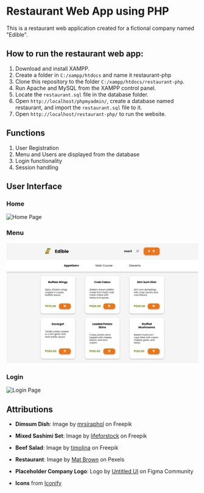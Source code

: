 # Restaurant Web App using PHP

This is a restaurant web application created for a fictional company named "Edible". 

## How to run the restaurant web app:

1. Download and install XAMPP.
2. Create a folder in `C:/xampp/htdocs` and name it restaurant-php
3. Clone this repository to the folder `C:/xampp/htdocs/restaurant-php`.
4. Run Apache and MySQL from the XAMPP control panel.
5. Locate the `restaurant.sql` file in the database folder.
6. Open `http://localhost/phpmyadmin/`, create a database named restaurant, and import the `restaurant.sql` file to it.
7. Open `http://localhost/restaurant-php/` to run the website.

## Functions

1. User Registration
2. Menu and Users are displayed from the database
3. Login functionality
4. Session handling

## User Interface

### Home
![Home Page](images/readme/home-page.png)

### Menu
![Menu Page](images/readme/menu-page.png)

### Login
![Login Page](images/readme/login-page.png)

## Attributions

- **Dimsum Dish**: Image by [mrsiraphol](https://www.freepik.com/free-photo/dim-sum_1123462.htm#query=food%20transparent&position=25&from_view=keyword&track=ais_user&uuid=b0d9d9ee-f0d8-4305-be2e-3d1101b4d92b) on Freepik

- **Mixed Sashimi Set**: Image by [lifeforstock](https://www.freepik.com/free-photo/mixed-sashimi-set_3521483.htm#from_view=detail_alsolike) on Freepik

- **Beef Salad**: Image by [timolina](https://www.freepik.com/free-photo/roasted-grilled-beef-liver-with-onion-tomatoes-salad_6932571.htm#fromView=search&page=1&position=29&uuid=e8e04e4a-10e0-426e-b67d-66dcf8afbb39) on Freepik

- **Restaurant**: Image by [Mat Brown](https://www.pexels.com/photo/close-up-photo-of-dinnerware-set-on-top-of-table-with-glass-cups-1395967/) on Pexels

- **Placeholder Company Logo**: Logo by [Untitled UI](https://www.figma.com/community/file/1159710650809705970/placeholder-company-logos-ui-kit-untitled-ui) on Figma Community

- **Icons** from [Iconify](https://iconify.design/)